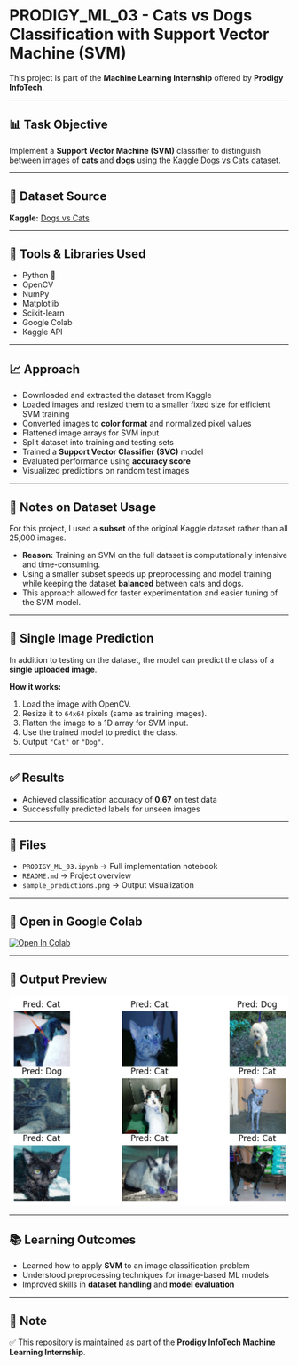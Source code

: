 # PRODIGY_ML_03 - Cats vs Dogs Classification with Support Vector Machine (SVM)

This project is part of the **Machine Learning Internship** offered by **Prodigy InfoTech**.

---

## 📊 Task Objective

Implement a **Support Vector Machine (SVM)** classifier to distinguish between images of **cats** and **dogs** using the [Kaggle Dogs vs Cats dataset](https://www.kaggle.com/c/dogs-vs-cats/data).

---

## 📌 Dataset Source
**Kaggle:** [Dogs vs Cats](https://www.kaggle.com/c/dogs-vs-cats/data)

---

## 🔧 Tools & Libraries Used

- Python 🐍
- OpenCV
- NumPy
- Matplotlib
- Scikit-learn
- Google Colab
- Kaggle API

---

## 📈 Approach

- Downloaded and extracted the dataset from Kaggle  
- Loaded images and resized them to a smaller fixed size for efficient SVM training  
- Converted images to **color format** and normalized pixel values  
- Flattened image arrays for SVM input  
- Split dataset into training and testing sets  
- Trained a **Support Vector Classifier (SVC)** model  
- Evaluated performance using **accuracy score**  
- Visualized predictions on random test images

---

## 📝 Notes on Dataset Usage

For this project, I used a **subset** of the original Kaggle dataset rather than all 25,000 images.  
- **Reason:** Training an SVM on the full dataset is computationally intensive and time-consuming.  
- Using a smaller subset speeds up preprocessing and model training while keeping the dataset **balanced** between cats and dogs.  
- This approach allowed for faster experimentation and easier tuning of the SVM model.  

---

## 🐾 Single Image Prediction

In addition to testing on the dataset, the model can predict the class of a **single uploaded image**.  

**How it works:**  
1. Load the image with OpenCV.  
2. Resize it to `64x64` pixels (same as training images).  
3. Flatten the image to a 1D array for SVM input.  
4. Use the trained model to predict the class.  
5. Output `"Cat"` or `"Dog"`.  


---

## ✅ Results

- Achieved classification accuracy of **0.67** on test data  
- Successfully predicted labels for unseen images  



---

## 📁 Files

- `PRODIGY_ML_03.ipynb` → Full implementation notebook  
- `README.md` → Project overview  
- `sample_predictions.png` → Output visualization  

---

## 🔗 Open in Google Colab

[![Open In Colab](https://colab.research.google.com/assets/colab-badge.svg)](https://colab.research.google.com/github/MiliSharma-1808/PRODIGY_ML_03/blob/main/PRODIGY_ML_03.ipynb)

---

## 🚀 Output Preview

![Sample Predictions](sample_predictions.png)

---

## 📚 Learning Outcomes

- Learned how to apply **SVM** to an image classification problem  
- Understood preprocessing techniques for image-based ML models  
- Improved skills in **dataset handling** and **model evaluation**  

---

## 📝 Note

✅ This repository is maintained as part of the **Prodigy InfoTech Machine Learning Internship**.


